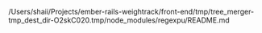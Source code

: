 /Users/shaii/Projects/ember-rails-weightrack/front-end/tmp/tree_merger-tmp_dest_dir-O2skC020.tmp/node_modules/regexpu/README.md
